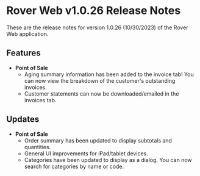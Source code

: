 # Rover Web v1.0.26 Release Notes

<badge text= "Version 1.0.26" vertical="middle" />

<PageHeader />

These are the release notes for version 1.0.26 (10/30/2023) of the Rover Web application.

## Features

- **Point of Sale**
  - Aging summary information has been added to the invoice tab! You can now view the breakdown of the customer's outstanding invoices.
  - Customer statements can now be downloaded/emailed in the invoices tab.

## Updates

- **Point of Sale**
  - Order summary has been updated to display subtotals and quantities. 
  - General UI improvements for iPad/tablet devices.
  - Categories have been updated to display as a dialog. You can now search for categories by name or code.

<PageFooter />